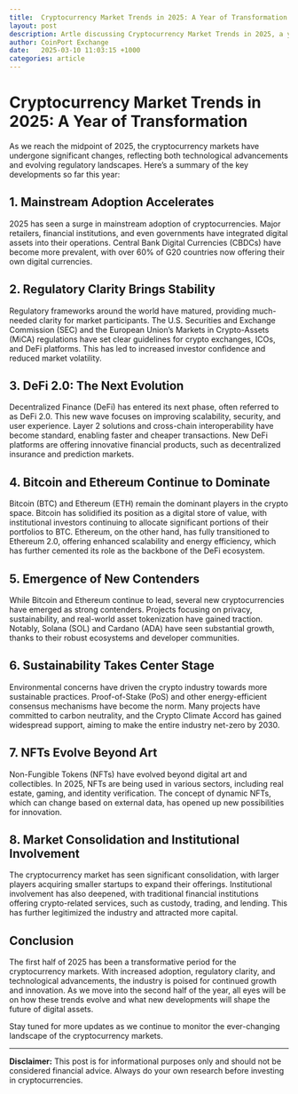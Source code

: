 ```yaml
---
title:  Cryptocurrency Market Trends in 2025: A Year of Transformation
layout: post
description: Artle discussing Cryptocurrency Market Trends in 2025, a year that will see major transations for the digital asset sector.
author: CoinPort Exchange
date:   2025-03-10 11:03:15 +1000
categories: article
---
```


# Cryptocurrency Market Trends in 2025: A Year of Transformation

As we reach the midpoint of 2025, the cryptocurrency markets have undergone significant changes, reflecting both technological advancements and evolving regulatory landscapes. Here’s a summary of the key developments so far this year:

## 1. **Mainstream Adoption Accelerates**
2025 has seen a surge in mainstream adoption of cryptocurrencies. Major retailers, financial institutions, and even governments have integrated digital assets into their operations. Central Bank Digital Currencies (CBDCs) have become more prevalent, with over 60% of G20 countries now offering their own digital currencies.

## 2. **Regulatory Clarity Brings Stability**
Regulatory frameworks around the world have matured, providing much-needed clarity for market participants. The U.S. Securities and Exchange Commission (SEC) and the European Union’s Markets in Crypto-Assets (MiCA) regulations have set clear guidelines for crypto exchanges, ICOs, and DeFi platforms. This has led to increased investor confidence and reduced market volatility.

## 3. **DeFi 2.0: The Next Evolution**
Decentralized Finance (DeFi) has entered its next phase, often referred to as DeFi 2.0. This new wave focuses on improving scalability, security, and user experience. Layer 2 solutions and cross-chain interoperability have become standard, enabling faster and cheaper transactions. New DeFi platforms are offering innovative financial products, such as decentralized insurance and prediction markets.

## 4. **Bitcoin and Ethereum Continue to Dominate**
Bitcoin (BTC) and Ethereum (ETH) remain the dominant players in the crypto space. Bitcoin has solidified its position as a digital store of value, with institutional investors continuing to allocate significant portions of their portfolios to BTC. Ethereum, on the other hand, has fully transitioned to Ethereum 2.0, offering enhanced scalability and energy efficiency, which has further cemented its role as the backbone of the DeFi ecosystem.

## 5. **Emergence of New Contenders**
While Bitcoin and Ethereum continue to lead, several new cryptocurrencies have emerged as strong contenders. Projects focusing on privacy, sustainability, and real-world asset tokenization have gained traction. Notably, Solana (SOL) and Cardano (ADA) have seen substantial growth, thanks to their robust ecosystems and developer communities.

## 6. **Sustainability Takes Center Stage**
Environmental concerns have driven the crypto industry towards more sustainable practices. Proof-of-Stake (PoS) and other energy-efficient consensus mechanisms have become the norm. Many projects have committed to carbon neutrality, and the Crypto Climate Accord has gained widespread support, aiming to make the entire industry net-zero by 2030.

## 7. **NFTs Evolve Beyond Art**
Non-Fungible Tokens (NFTs) have evolved beyond digital art and collectibles. In 2025, NFTs are being used in various sectors, including real estate, gaming, and identity verification. The concept of dynamic NFTs, which can change based on external data, has opened up new possibilities for innovation.

## 8. **Market Consolidation and Institutional Involvement**
The cryptocurrency market has seen significant consolidation, with larger players acquiring smaller startups to expand their offerings. Institutional involvement has also deepened, with traditional financial institutions offering crypto-related services, such as custody, trading, and lending. This has further legitimized the industry and attracted more capital.

## Conclusion
The first half of 2025 has been a transformative period for the cryptocurrency markets. With increased adoption, regulatory clarity, and technological advancements, the industry is poised for continued growth and innovation. As we move into the second half of the year, all eyes will be on how these trends evolve and what new developments will shape the future of digital assets.

Stay tuned for more updates as we continue to monitor the ever-changing landscape of the cryptocurrency markets.

---

**Disclaimer:** This post is for informational purposes only and should not be considered financial advice. Always do your own research before investing in cryptocurrencies.